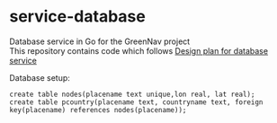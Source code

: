 # service-database
Database service in Go for the GreenNav project    
This repository contains code which follows [Design plan for database service](https://github.com/Greennav/greennav.github.io/blob/master/wiki/Roadmap.md#design-plan)

Database setup:     
```
create table nodes(placename text unique,lon real, lat real);    
create table pcountry(placename text, countryname text, foreign key(placename) references nodes(placename));
```